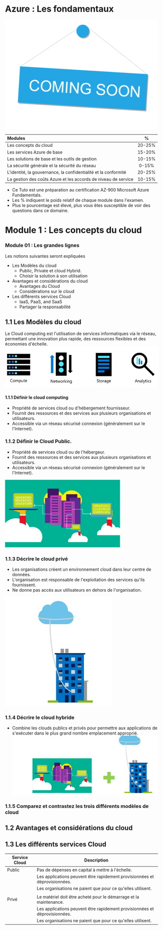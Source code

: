 # Azure : Les fondamentaux
![Comming Soon](img/comingsoon.png)

Modules                                                    | % | 
:------------                                            | :---------:  | 
Les concepts du cloud                                          | 20-25% | 
Les services Azure de base                                     | 15-20% | 
Les solutions de base et les outils de gestion                 | 10-15% | 
La sécurité générale et la sécurité du réseau                  | 0-15%  | 
L'identité, la gouvernance, la confidentialité et la conformité| 20-25% |
La gestion des coûts Azure et les accords de niveau de service | 10-15%|  

- Ce Tuto est une préparation  au certification AZ-900 Microsoft Azure Fundamentals.
- Les % indiquent le poids relatif de chaque module dans l'examen.
- Plus le pourcentage est élevé, plus vous êtes susceptible de voir des questions dans ce domaine.

# Module 1 : Les concepts du cloud

### Module 01 : Les grandes lignes

Les notions suivantes seront expliquées

- Les Modèles du cloud
    - Public, Private et cloud Hybrid.
    - Choisir la solution à son utilisation
- Avantages et considérations du cloud
    - Avantages du Cloud
    - Considérations sur le cloud
- Les différents services Cloud
    - IaaS, PaaS, and SaaS
    - Partager la responsabilité

## 1.1 Les Modèles du cloud

Le Cloud computing est l'utilisation de services informatiques via le réseau, permettant une innovation plus rapide, des ressources flexibles et des économies d'échelle.
![01-Azure](img/01-Azure.jpg)

#### 1.1.1 Définir le cloud computing

- Propriété de services cloud ou d'hébergement
fournisseur.
- Fournit des ressources et des services aux
plusieurs organisations et utilisateurs.
- Accessible via un réseau sécurisé
connexion (généralement sur le
l'Internet).
### 1.1.2 Définir le Cloud Public.


- Propriété de services cloud ou de l'hébergeur.
- Fournit des ressources et des services aux plusieurs organisations et utilisateurs.
- Accessible via un réseau sécurisé connexion (généralement sur le l'Internet).

![02-Azure](img/02-Azure.jpg)     

### 1.1.3 Décrire le cloud privé

- Les organisations créent un environnement cloud dans leur centre de données.
- L'organisation est responsable de l'exploitation des services qu'ils fournissent.
- Ne donne pas accès aux utilisateurs en dehors de l'organisation.

![03-Azure](img/03-Azure.jpg)     


### 1.1.4 Décrire le cloud hybride

- Combine les clouds publics et privés pour permettre aux applications de s'exécuter dans le plus grand nombre
emplacement approprié.
![04-Azure](img/04-Azure.jpg)     


### 1.1.5  Comparez et contrastez les trois différents modèles de cloud


## 1.2  Avantages et considérations du cloud

## 1.3  Les différents services Cloud


Service Cloud  | Description
-------------  | -------------
Public         | Pas de dépenses en capital à mettre à l'échelle.
               | Les applications peuvent être rapidement provisionnées et déprovisionnées.
               | Les organisations ne paient que pour ce qu'elles utilisent.
               |
Privé          | Le matériel doit être acheté pour le démarrage et la maintenance.
               | Les applications peuvent être rapidement provisionnées et déprovisionnées.
               | Les organisations ne paient que pour ce qu'elles utilisent.